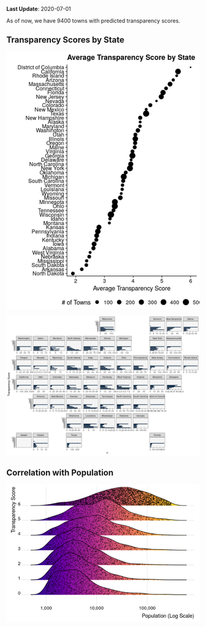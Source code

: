 **Last Update**: 2020-07-01

As of now, we have 9400 towns with predicted transparency scores.

## Transparency Scores by State

![](transparency_scores_descriptive_files/figure-gfm/transparency_state-1.png)<!-- -->

![](transparency_scores_descriptive_files/figure-gfm/state_map-1.png)<!-- -->

## Correlation with Population

![](transparency_scores_descriptive_files/figure-gfm/census_pop-1.png)<!-- -->
